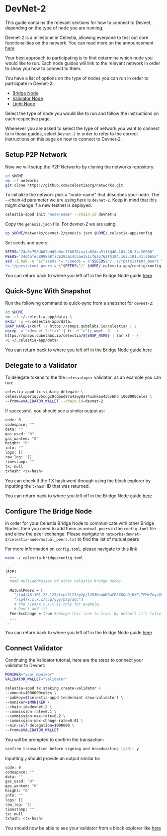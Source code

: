 # DevNet-2

This guide contains the relevant sections for how to connect to Devnet, depending on the type of node you are running.

Devnet-2 is a milestone in Celestia, allowing everyone to test out core functionalities on the network. You can read more on the announcement [here](https://blog.celestia.org/celestia-launches-devnet/)

Your best approach to participating is to first determine which node you would like to run. Each node guides will link to the relevant network in order to show you how to connect to them.

You have a list of options on the type of nodes you can run in order to participate in Devnet-2:

- [Bridge Node](../nodes/bridge-node)
- [Validator Node](../nodes/validator-node)
- [Light Node](../nodes/light-node)

Select the type of node you would like to run and follow the instructions on each respective page.

Whenever you are asked to select the type of network you want to connect to in those guides, select `Devnet-2` in order to refer to the correct instructions on this page on how to connect to Devnet-2.

## Setup P2P Network

Now we will setup the P2P Networks by cloning the networks repository:

```sh
cd $HOME
rm -rf networks
git clone https://github.com/celestiaorg/networks.git
```

To initialize the network pick a "node-name" that describes your
node. The --chain-id parameter we are using here is `devnet-2`. Keep in
mind that this might change if a new testnet is deployed.

```sh
celestia-appd init "node-name" --chain-id devnet-2
```

Copy the `genesis.json` file. For devnet-2 we are using:

```sh
cp $HOME/networks/devnet-2/genesis.json $HOME/.celestia-app/config
```

Set seeds and peers:

```sh
SEEDS="74c0c793db07edd9b9ec17b076cea1a02dca511f@46.101.28.34:26656"
PEERS="34d4bfec8998a8fac6393a14c5ae151cf6a5762f@194.163.191.41:26656"
sed -i.bak -e "s/^seeds *=.*/seeds = \"$SEEDS\"/; s/^persistent_peers \
*=.*/persistent_peers = \"$PEERS\"/" $HOME/.celestia-app/config/config.toml
```

You can return back to where you left off in the Bridge Node guide [here](../nodes/bridge-node.md#configure-pruning)

## Quick-Sync With Snapshot

Run the following command to quick-sync from a snapshot for `devnet-2`:

```sh
cd $HOME
rm -rf ~/.celestia-app/data; \
mkdir -p ~/.celestia-app/data;
SNAP_NAME=$(curl -s https://snaps.qubelabs.io/celestia/ | \
egrep -o ">devnet-2.*tar" | tr -d ">"); wget -O - \
https://snaps.qubelabs.io/celestia/${SNAP_NAME} | tar xf - \
-C ~/.celestia-app/data/
```


You can return back to where you left off in the Bridge Node guide [here](../nodes/bridge-node.md#start-the-celestia-app-with-systemd)

## Delegate to a Validator

To delegate tokens to the the `celesvaloper` validator, as an example you can run:

```sh
celestia-appd tx staking delegate \
celesvaloper1q3v5cugc8cdpud87u4zwy0a74uxkk6u43cv6hd 1000000celes \
--from=$VALIDATOR_WALLET --chain-id=devnet-2
```

If successful, you should see a similar output as:

```sh
code: 0
codespace: ""
data: ""
gas_used: "0"
gas_wanted: "0"
height: "0"
info: ""
logs: []
raw_log: '[]'
timestamp: ""
tx: null
txhash: <tx-hash>
```

You can check if the TX hash went through using the block explorer by
inputting the `txhash` ID that was returned.


You can return back to where you left off in the Bridge Node guide [here](../nodes/bridge-node.md#deploy-the-celestia-node)

## Configure The Bridge Node

In order for your Celestia Bridge Node to communicate with other Bridge Nodes,
then you need to add them as `mutual peers` in the `config.toml` file and allow
the peer exchange. Please navigate to
`networks/devnet-2/celestia-node/mutual_peers.txt` to find the list of
mutual peers

For more information on `config.toml`, please navigate to [this link](../nodes/config-toml.md)

```sh
nano ~/.celestia-bridge/config.toml
```

```sh
...
[P2P]
  ...
  #add multiaddresses of other celestia bridge nodes
  
  MutualPeers = [
    "/ip4/46.101.22.123/tcp/2121/p2p/12D3KooWD5wCBJXKQuDjhXFjTFMrZoysGVLtVht5hMoVbSLCbV22",
    "/ip4/x.x.x.x/tcp/yyy/p2p/abc"] 
    # the /ip4/x.x.x.x is only for example.
    # Don't add it! 
  PeerExchange = true #change this line to true. By default it's false
  ...
...
```

You can return back to where you left off in the Bridge Node guide [here](../nodes/bridge-node.md#start-the-bridge-node-with-systemd)

## Connect Validator

Continuing the Validator tutorial, here are the steps to connect your validator to Devnet:

```sh
MONIKER="your_moniker"
VALIDATOR_WALLET="validator"

celestia-appd tx staking create-validator \
--amount=1000000celes \
--pubkey=$(celestia-appd tendermint show-validator) \
--moniker=$MONIKER \
--chain-id=devnet-2 \
--commission-rate=0.1 \
--commission-max-rate=0.2 \
--commission-max-change-rate=0.01 \
--min-self-delegation=1000000 \
--from=$VALIDATOR_WALLET
```

You will be prompted to confirm the transaction:

```sh
confirm transaction before signing and broadcasting [y/N]: y
```

Inputting `y` should provide an output similar to:

```sh
code: 0
codespace: ""
data: ""
gas_used: "0"
gas_wanted: "0"
height: "0"
info: ""
logs: []
raw_log: '[]'
timestamp: ""
tx: null
txhash: <tx-hash>
```

You should now be able to see your validator from a block explorer like [here](https://celestia.observer/validators)
